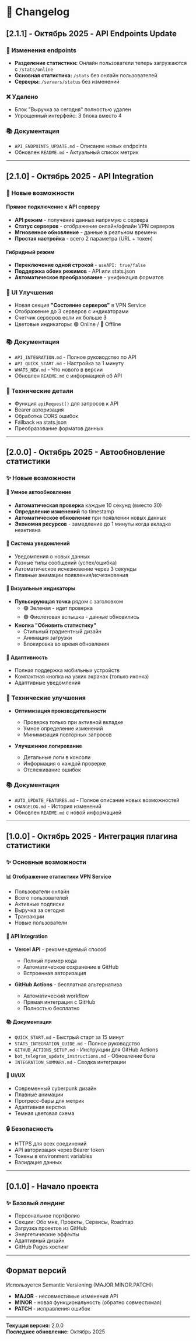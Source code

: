 # 📝 Changelog

## [2.1.1] - Октябрь 2025 - API Endpoints Update

### 🔄 Изменения endpoints

- **Разделение статистики:** Онлайн пользователи теперь загружаются с `/stats/online`
- **Основная статистика:** `/stats` без онлайн пользователей
- **Серверы:** `/servers/status` без изменений

### ❌ Удалено

- Блок "Выручка за сегодня" полностью удален
- Упрощенный интерфейс: 3 блока вместо 4

### 📚 Документация

- `API_ENDPOINTS_UPDATE.md` - Описание новых endpoints
- Обновлен `README.md` - Актуальный список метрик

---

## [2.1.0] - Октябрь 2025 - API Integration

### 🔌 Новые возможности

#### Прямое подключение к API серверу
- **API режим** - получение данных напрямую с сервера
- **Статус серверов** - отображение онлайн/офлайн VPN серверов
- **Мгновенное обновление** - данные в реальном времени
- **Простая настройка** - всего 2 параметра (URL + токен)

#### Гибридный режим
- **Переключение одной строкой** - `useAPI: true/false`
- **Поддержка обоих режимов** - API или stats.json
- **Автоматическое преобразование** - унификация форматов

### 🎨 UI Улучшения

- Новая секция **"Состояние серверов"** в VPN Service
- Отображение до 3 серверов с индикаторами
- Счетчик серверов если их больше 3
- Цветовые индикаторы: 🟢 Online / 🔴 Offline

### 📚 Документация

- `API_INTEGRATION.md` - Полное руководство по API
- `API_QUICK_START.md` - Настройка за 1 минуту
- `WHATS_NEW.md` - Что нового в версии
- Обновлен `README.md` с информацией об API

### 🔧 Технические детали

- Функция `apiRequest()` для запросов к API
- Bearer авторизация
- Обработка CORS ошибок
- Fallback на stats.json
- Преобразование форматов данных

---

## [2.0.0] - Октябрь 2025 - Автообновление статистики

### ✨ Новые возможности

#### 🔄 Умное автообновление
- **Автоматическая проверка** каждые 10 секунд (вместо 30)
- **Определение изменений** по timestamp
- **Автоматическое обновление** при появлении новых данных
- **Экономия ресурсов** - замедление до 1 минуты когда вкладка неактивна

#### 🔔 Система уведомлений
- Уведомления о новых данных
- Разные типы сообщений (успех/ошибка)
- Автоматическое исчезновение через 3 секунды
- Плавные анимации появления/исчезновения

#### 🎨 Визуальные индикаторы
- **Пульсирующая точка** рядом с заголовком
  - 🟢 Зеленая - идет проверка
  - 🟣 Фиолетовая вспышка - данные обновились
- **Кнопка "Обновить статистику"**
  - Стильный градиентный дизайн
  - Анимация загрузки
  - Блокировка во время обновления

#### 📱 Адаптивность
- Полная поддержка мобильных устройств
- Компактная кнопка на узких экранах (только иконка)
- Адаптивные уведомления

### 🔧 Технические улучшения

- **Оптимизация производительности**
  - Проверка только при активной вкладке
  - Умное определение изменений
  - Минимизация повторных запросов

- **Улучшенное логирование**
  - Детальные логи в консоли
  - Информация о каждой проверке
  - Отслеживание ошибок

### 📚 Документация

- `AUTO_UPDATE_FEATURES.md` - Полное описание новых возможностей
- `CHANGELOG.md` - История изменений
- Обновлен `README.md` с новой информацией

---

## [1.0.0] - Октябрь 2025 - Интеграция плагина статистики

### ✨ Основные возможности

#### 📊 Отображение статистики VPN Service
- Пользователи онлайн
- Всего пользователей
- Активные подписки
- Выручка за сегодня
- Транзакции
- Новые пользователи

#### 🚀 API Integration
- **Vercel API** - рекомендуемый способ
  - Полный пример кода
  - Автоматическое сохранение в GitHub
  - Встроенная авторизация
  
- **GitHub Actions** - бесплатная альтернатива
  - Автоматический workflow
  - Прямая интеграция с GitHub
  - Полностью бесплатно

#### 📚 Документация
- `QUICK_START.md` - Быстрый старт за 15 минут
- `STATS_INTEGRATION_GUIDE.md` - Полное руководство
- `GITHUB_ACTIONS_SETUP.md` - Инструкции для GitHub Actions
- `bot_telegram_update_instructions.md` - Обновление бота
- `INTEGRATION_SUMMARY.md` - Сводка интеграции

#### 🎨 UI/UX
- Современный cyberpunk дизайн
- Плавные анимации
- Прогресс-бары для метрик
- Адаптивная верстка
- Темная цветовая схема

### 🔒 Безопасность
- HTTPS для всех соединений
- API авторизация через Bearer token
- Токены в environment variables
- Валидация данных

---

## [0.1.0] - Начало проекта

### ✨ Базовый лендинг

- Персональное портфолио
- Секции: Обо мне, Проекты, Сервисы, Roadmap
- Загрузка проектов из GitHub
- Энергетические эффекты
- Адаптивный дизайн
- GitHub Pages хостинг

---

## Формат версий

Используется Semantic Versioning (MAJOR.MINOR.PATCH):
- **MAJOR** - несовместимые изменения API
- **MINOR** - новая функциональность (обратно совместимая)
- **PATCH** - исправления ошибок

---

**Текущая версия:** 2.0.0  
**Последнее обновление:** Октябрь 2025

